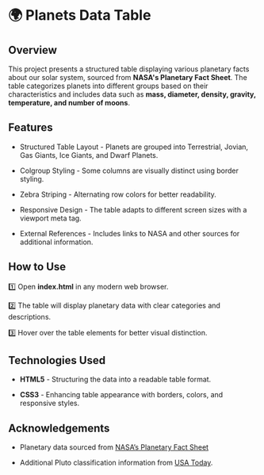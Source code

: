 # 🌍 Planets Data Table

## Overview
This project presents a structured table displaying various planetary facts about our solar system, sourced from **NASA's Planetary Fact Sheet**. The table categorizes planets into different groups based on their characteristics and includes data such as **mass, diameter, density, gravity, temperature, and number of moons**.

## Features

- Structured Table Layout - Planets are grouped into Terrestrial, Jovian, Gas Giants, Ice Giants, and Dwarf Planets.

- Colgroup Styling - Some columns are visually distinct using border styling.

- Zebra Striping - Alternating row colors for better readability.

- Responsive Design - The table adapts to different screen sizes with a viewport meta tag.

- External References - Includes links to NASA and other sources for additional information.

## How to Use

1️⃣ Open **index.html** in any modern web browser.

2️⃣ The table will display planetary data with clear categories and descriptions.

3️⃣ Hover over the table elements for better visual distinction.

## Technologies Used

* **HTML5** - Structuring the data into a readable table format.

* **CSS3** - Enhancing table appearance with borders, colors, and responsive styles.

## Acknowledgements

- Planetary data sourced from [NASA’s Planetary Fact Sheet](https://nssdc.gsfc.nasa.gov/planetary/factsheet/)

- Additional Pluto classification information from [USA Today](https://www.usatoday.com/story/tech/2014/10/02/pluto-planet-solar-system/16578959/).
